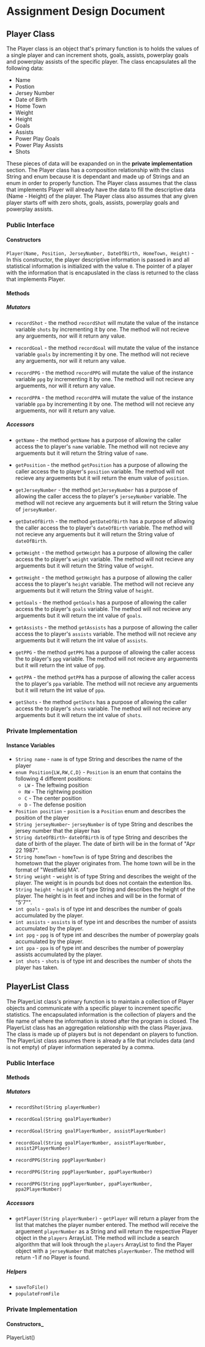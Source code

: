# Assignment Design Document

## Player Class

The Player class is an object that's primary function is to holds the values of a single player and can increment shots, goals, assists, powerplay goals and powerplay assists of the specific player. The class encapsulates all the following data:
* Name
* Postion
* Jersey Number
* Date of Birth
* Home Town
* Weight
* Height 
* Goals
* Assists
* Power Play Goals
* Power Play Assists
* Shots

These pieces of data will be exapanded on in the **private implementation** section. The Player class has a composition relationship with the class String and enum because it is dependant and made up of Strings and an enum in order to properly function. The Player class assumes that the class that implements Player will already have the data to fill the descriptive data (Name - Height) of the player. The Player class also assumes that any given player starts off with zero shots, goals, assists, powerplay goals and powerplay assists. 

### Public Interface

#### Constructors

`Player(Name, Position, JerseyNumber, DateOfBirth, HomeTown, Height)` - In this constructor, the player descriptive information is passed in and all statistical information is initialized with the value `0`. The pointer of a player with the information that is encapuslated in the class is returned to the class that implements Player.

#### Methods

##### Mutators

* `recordShot` - the method `recordShot` will mutate the value of the instance variable `shots` by incrementing it by one. The method will not recieve any arguements, nor will it return any value.

* `recordGoal` - the method `recordGoal` will mutate the value of the instance variable `goals` by incrementing it by one. The method will not recieve any arguements, nor will it return any value.

* `recordPPG` - the method `recordPPG` will mutate the value of the instance variable `ppg` by incrementing it by one. The method will not recieve any arguements, nor will it return any value.

* `recordPPA` - the method `recordPPA` will mutate the value of the instance variable `ppa` by incrementing it by one. The method will not recieve any arguements, nor will it return any value.

##### Accessors

* `getName` - the method `getName` has a purpose of allowing the caller access the to player's `name` variable. The method will not recieve any arguements but it will return the String value of `name`.

* `getPosition` - the method `getPosition` has a purpose of allowing the caller access the to player's `position` variable. The method will not recieve any arguements but it will return the enum value of `position`.

* `getJerseyNumber` - the method `getJerseyNumber` has a purpose of allowing the caller access the to player's `jerseyNumber` variable. The method will not recieve any arguements but it will return the String value of `jerseyNumber`.

* `getDateOfBirth` - the method `getDateOfBirth` has a purpose of allowing the caller access the to player's `dateOfBirth` variable. The method will not recieve any arguements but it will return the String value of `dateOfBirth`.

* `getWeight` - the method `getWeight` has a purpose of allowing the caller access the to player's `weight` variable. The method will not recieve any arguements but it will return the String value of `weight`.

* `getHeight` - the method `getHeight` has a purpose of allowing the caller access the to player's `height` variable. The method will not recieve any arguements but it will return the String value of `height`.

* `getGoals` - the method `getGoals` has a purpose of allowing the caller access the to player's `goals` variable. The method will not recieve any arguements but it will return the int value of `goals`.

* `getAssists` - the method `getAssists` has a purpose of allowing the caller access the to player's `assists` variable. The method will not recieve any arguements but it will return the int value of `assists`.

* `getPPG` - the method `getPPG` has a purpose of allowing the caller access the to player's `ppg` variable. The method will not recieve any arguements but it will return the int value of `ppg`.

* `getPPA` - the method `getPPA` has a purpose of allowing the caller access the to player's `ppa` variable. The method will not recieve any arguements but it will return the int value of `ppa`.

* `getShots` - the method `getShots` has a purpose of allowing the caller access the to player's `shots` variable. The method will not recieve any arguements but it will return the int value of `shots`.

### Private Implementation

#### Instance Variables

* `String name` - `name` is of type String and describes the name of the player
* `enum Position{LW,RW,C,D}` - `Position` is an enum that contains the following 4 different positions:
  * `LW` - The leftwing position
  * `RW` - The rightwing position
  * `C` - The center position
  * `D` - The defense position
* `Position position` - `position` is a `Position` enum and describes the position of the player 
* `String jerseyNumber`- `jerseyNumber` is of type String and describes the jersey number that the player has
* `String dateOfBirth`- `dateOfBirth` is of type String and describes the date of birth of the player. The date of birth will be in the format of "Apr 22 1987".
* `String homeTown` - `homeTown` is of type String and describes the hometown that the player originates from. The home town will be in the format of "Westfield MA".
* `String weight` - `weight` is of type String and describes the weight of the player. The weight is in pounds but does not contain the extention lbs.
* `String height` - `height` is of type String and describes the height of the player. The height is in feet and inches and will be in the format of "5'7"".
* `int goals` - `goals` is of type int and describes the number of goals accumulated by the player.
* `int assists` - `assists` is of type int and describes the number of assists accumulated by the player.
* `int ppg` - `ppg` is of type int and describes the number of powerplay goals accumulated by the player.
* `int ppa` - `ppa` is of type int and describes the number of powerplay assists accumulated by the player.
* `int shots` - `shots` is of type int and describes the number of shots the player has taken.


## PlayerList Class

The PlayerList class's primary function is to maintain a collection of Player objects and communicate with a specific player to increment specific statistics. The encapsulated information is the collection of players and the file name of where the information is stored after the program is closed. The PlayerList class has an aggregation relationship with the class Player.java. The class is made up of players but is not dependant on players to function. The PlayerList class assumes there is already a file that includes data (and is not empty) of player information seperated by a comma.

### Public Interface

#### Methods

##### Mutators

* `recordShot(String playerNumber)`

* `recordGoal(String goalPlayerNumber)`
* `recordGoal(String goalPlayerNumber, assistPlayerNumber)`
* `recordGoal(String goalPlayerNumber, assistPlayerNumber, assist2PlayerNumber)`

* `recordPPG(String ppgPlayerNumber)`
* `recordPPG(String ppgPlayerNumber, ppaPlayerNumber)`
* `recordPPG(String ppgPlayerNumber, ppaPlayerNumber, ppa2PlayerNumber)`

##### Accessors

* `getPlayer(String playerNumber)` - `getPlayer` will return a player from the list that matches the player number entered. The method will receive the arguement `playerNumber` as a String and will return the respective Player object in the `players` ArrayList. THe method will include a search algorithm that will look through the `players` ArrayList to find the Player object with a `jerseyNumber` that matches `playerNumber`. The method will return -1 if no Player is found. 

##### Helpers

* `saveToFile()`
* `populateFromFile`

### Private Implementation



#### Constructors_

PlayerList()





